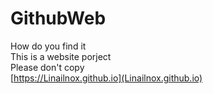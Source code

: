 # GithubWeb
How do you find it  
This is a website porject  
Please don't copy  
[https://Linailnox.github.io](Linailnox.github.io)  
